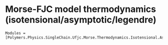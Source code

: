# Morse-FJC model thermodynamics (isotensional/asymptotic/legendre)

```@autodocs
Modules = [Polymers.Physics.SingleChain.Ufjc.Morse.Thermodynamics.Isotensional.Asymptotic.Legendre]
```
